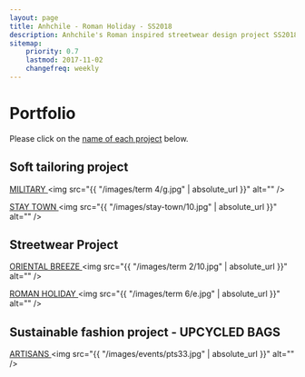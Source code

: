 ```yaml
---
layout: page
title: Anhchile - Roman Holiday - SS2018
description: Anhchile's Roman inspired streetwear design project SS2018 with presentation boards and photoshoot.  
sitemap:
    priority: 0.7
    lastmod: 2017-11-02
    changefreq: weekly
---
```


<h1>Portfolio</h1>

Please click on the <u>name of each project</u> below.

<h2>Soft tailoring project</h2>

<a href="/military-fw2017"> MILITARY </a>
<span class="image fit"><img src="{{ "/images/term 4/g.jpg" | absolute_url }}" alt="" /></span>			

<a href="/stay-town-fw2017"> STAY TOWN </a>
<span class="image fit"><img src="{{ "/images/stay-town/10.jpg" | absolute_url }}" alt="" /></span>

<h2>Streetwear Project</h2>

<a href="/oriental-breeze-ss2017"> ORIENTAL BREEZE </a>
<span class="image fit"><img src="{{ "/images/term 2/10.jpg" | absolute_url }}" alt="" /></span>	

<a href="/roman-holiday-ss2018"> ROMAN HOLIDAY </a>
<span class="image fit"><img src="{{ "/images/term 6/e.jpg" | absolute_url }}" alt="" /></span>

<h2>Sustainable fashion project - UPCYCLED BAGS</h2>

<a href="/events"> ARTISANS </a>
<span class="image fit"><img src="{{ "/images/events/pts33.jpg" | absolute_url }}" alt="" /></span>

